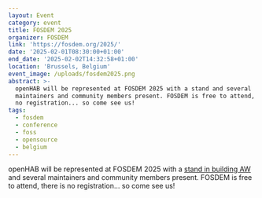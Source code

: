 ```yaml
---
layout: Event
category: event
title: FOSDEM 2025
organizer: FOSDEM
link: 'https://fosdem.org/2025/'
date: '2025-02-01T08:30:00+01:00'
end_date: '2025-02-02T14:32:58+01:00'
location: 'Brussels, Belgium'
event_image: /uploads/fosdem2025.png
abstract: >-
  openHAB will be represented at FOSDEM 2025 with a stand and several
  maintainers and community members present. FOSDEM is free to attend, there is
  no registration... so come see us!
tags:
  - fosdem
  - conference
  - foss
  - opensource
  - belgium
---
```

openHAB will be represented at FOSDEM 2025 with a [stand in building AW](https://fosdem.org/2025/stands/) and several maintainers and community members present. FOSDEM is free to attend, there is no registration... so come see us!

<!-- more -->
